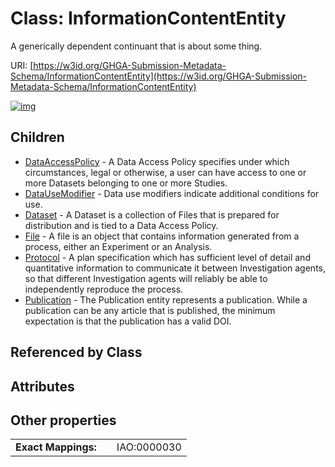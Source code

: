 
# Class: InformationContentEntity


A generically dependent continuant that is about some thing.

URI: [https://w3id.org/GHGA-Submission-Metadata-Schema/InformationContentEntity](https://w3id.org/GHGA-Submission-Metadata-Schema/InformationContentEntity)


[![img](https://yuml.me/diagram/nofunky;dir:TB/class/[Publication],[Protocol],[InformationContentEntity]^-[Publication],[InformationContentEntity]^-[Protocol],[InformationContentEntity]^-[File],[InformationContentEntity]^-[Dataset],[InformationContentEntity]^-[DataUseModifier],[InformationContentEntity]^-[DataAccessPolicy],[File],[Dataset],[DataUseModifier],[DataAccessPolicy])](https://yuml.me/diagram/nofunky;dir:TB/class/[Publication],[Protocol],[InformationContentEntity]^-[Publication],[InformationContentEntity]^-[Protocol],[InformationContentEntity]^-[File],[InformationContentEntity]^-[Dataset],[InformationContentEntity]^-[DataUseModifier],[InformationContentEntity]^-[DataAccessPolicy],[File],[Dataset],[DataUseModifier],[DataAccessPolicy])

## Children

 * [DataAccessPolicy](DataAccessPolicy.md) - A Data Access Policy specifies under which circumstances, legal or otherwise, a user can have access to one or more Datasets belonging to one or more Studies.
 * [DataUseModifier](DataUseModifier.md) - Data use modifiers indicate additional conditions for use.
 * [Dataset](Dataset.md) - A Dataset is a collection of Files that is prepared for distribution and is tied to a Data Access Policy.
 * [File](File.md) - A file is an object that contains information generated from a process, either an Experiment or an Analysis.
 * [Protocol](Protocol.md) - A plan specification which has sufficient level of detail and quantitative information to communicate it between Investigation agents, so that different Investigation agents will reliably be able to independently reproduce the process.
 * [Publication](Publication.md) - The Publication entity represents a publication. While a publication can be any article that is published, the minimum expectation is that the publication has a valid DOI.

## Referenced by Class


## Attributes


## Other properties

|  |  |  |
| --- | --- | --- |
| **Exact Mappings:** | | IAO:0000030 |

